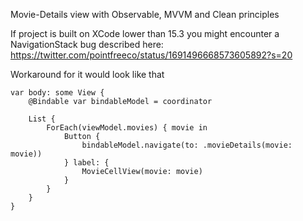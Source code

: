 Movie-Details view with Observable, MVVM and Clean principles


If project is built on XCode lower than 15.3 you might encounter a NavigationStack bug described here:
https://twitter.com/pointfreeco/status/1691496668573605892?s=20


Workaround for it would look like that


    var body: some View {
        @Bindable var bindableModel = coordinator
    
        List {
            ForEach(viewModel.movies) { movie in
                Button {
                    bindableModel.navigate(to: .movieDetails(movie: movie))
                } label: {
                    MovieCellView(movie: movie)
                }
            }
        }
    }
